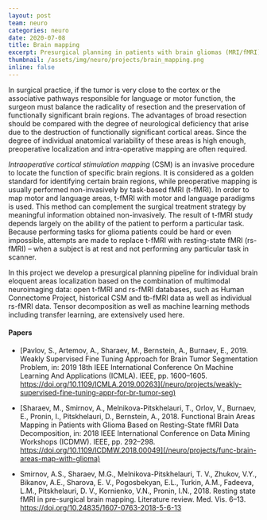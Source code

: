 ```yaml
---
layout: post
team: neuro
categories: neuro
date: 2020-07-08
title: Brain mapping
excerpt: Presurgical planning in patients with brain gliomas (MRI/fMRI) N.N. Burdenko National Scientific and Practical Center for Neurosurgery
thumbnail: /assets/img/neuro/projects/brain_mapping.png
inline: false
---
```


In surgical practice, if the tumor is very close to the cortex or the associative pathways responsible for language or motor function, the surgeon must balance the radicality of resection and the preservation of functionally significant brain regions. The advantages of broad resection should be compared with the degree of neurological deficiency that arise due to the destruction of functionally significant cortical areas. Since the degree of individual anatomical variability of these areas is high enough, preoperative localization and intra-operative mapping are often required.  

*Intraoperative cortical stimulation mapping* (CSM) is an invasive procedure to locate the function of specific brain regions. It is considered as a golden standard for identifying certain brain regions, while preoperative mapping is usually performed non-invasively by task-based fMRI (t-fMRI). In order to map motor and language areas, t-fMRI with motor and language paradigms is used. This method can complement the surgical treatment strategy by meaningful information obtained non-invasively. The result of t-fMRI study depends largely on the ability of the patient to perform a particular task. Because performing tasks for glioma patients could be hard or even impossible, attempts are made to replace t-fMRI with resting-state fMRI (rs-fMRI) – when a subject is at rest and not performing any particular
task in scanner.  

In this project we develop a presurgical planning pipeline for individual brain eloquent areas localization based on the combination of multimodal neuroimaging data: open t-fMRI and rs-fMRI databases, such as Human Connectome Project, historical CSM and tb-fMRI data as well as individual rs-fMRI data. Tensor decomposition as well as machine learning methods including transfer learning, are extensively used here.

#### Papers

* [Pavlov, S., Artemov, A., Sharaev, M., Bernstein, A., Burnaev, E., 2019. Weakly Supervised Fine Tuning Approach for Brain Tumor Segmentation Problem, in: 2019 18th IEEE International Conference On Machine Learning And Applications (ICMLA). IEEE, pp. 1600–1605. https://doi.org/10.1109/ICMLA.2019.00263](/neuro/projects/weakly-supervised-fine-tuning-appr-for-br-tumor-seg)

* [Sharaev, M., Smirnov, A., Melnikova-Pitskhelauri, T., Orlov, V., Burnaev, E., Pronin, I., Pitskhelauri, D., Bernstein, A., 2018. Functional Brain Areas Mapping in Patients with Glioma Based on Resting-State fMRI Data Decomposition, in: 2018 IEEE International Conference on Data Mining Workshops (ICDMW). IEEE, pp. 292–298. https://doi.org/10.1109/ICDMW.2018.00049](/neuro/projects/func-brain-areas-map-with-glioma)

* Smirnov, A.S., Sharaev, M.G., Melnikova-Pitskhelauri, T. V., Zhukov, V.Y., Bikanov, A.E., Sharova, E. V., Pogosbekyan, E.L., Turkin, A.M., Fadeeva, L.M., Pitskhelauri, D. V., Kornienko, V.N., Pronin, I.N., 2018. Resting state fMRI in pre-surgical brain mapping. Literature review. Med. Vis. 6–13. https://doi.org/10.24835/1607-0763-2018-5-6-13